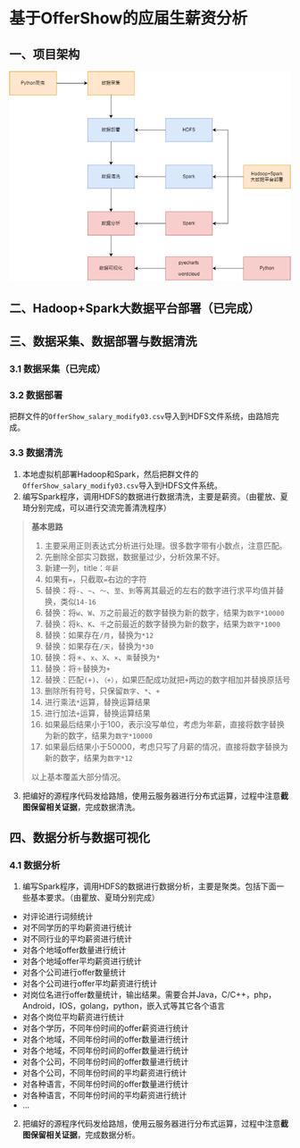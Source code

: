 # 基于OfferShow的应届生薪资分析

## 一、项目架构

![OfferShow架构](OfferShow架构.png)

## 二、Hadoop+Spark大数据平台部署（已完成）

## 三、数据采集、数据部署与数据清洗

### 3.1 数据采集（已完成）

### 3.2 数据部署

把群文件的`OfferShow_salary_modify03.csv`导入到HDFS文件系统，由路旭完成。

### 3.3 数据清洗

1. 本地虚拟机部署Hadoop和Spark，然后把群文件的`OfferShow_salary_modify03.csv`导入到HDFS文件系统。
2. 编写Spark程序，调用HDFS的数据进行数据清洗，主要是薪资。（由瞿放、夏琦分别完成，可以进行交流完善清洗程序）

> **基本思路**
>
> 1. 主要采用正则表达式分析进行处理。很多数字带有小数点，注意匹配。
>2. 先删除全部实习数据，数据量过少，分析效果不好。
> 3. 新建一列，title：`年薪`
>4. 如果有`=`，只截取`=`右边的字符
> 5. 替换：将`-`、`~`、`～`、`至`、`到`等离其最近的左右的数字进行求平均值并替换，类似`14-16`
>6. 替换：将`w`、`W`、`万`之前最近的数字替换为新的数字，结果为`数字*10000`
> 7. 替换：将`k`、`K`、`千`之前最近的数字替换为新的数字，结果为`数字*1000`
>8. 替换：如果存在`/月`，替换为`*12`
> 9. 替换：如果存在`/天`，替换为`*30`
>10. 替换：将`＊`、`x`、`X`、`×`、`乘`替换为`*`
> 11. 替换：将`＋`替换为`+`
>12. 替换：匹配`(+)`、`（+）`，如果匹配成功就把`+`两边的数字相加并替换原括号
> 13. 删除所有符号，只保留`数字`、`*`、`+`
>14. 进行乘法`*`运算，替换运算结果
> 15. 进行加法`+`运算，替换运算结果
>16. 如果最后结果小于100，表示没写单位，考虑为年薪，直接将数字替换为新的数字，结果为`数字*10000`
> 17. 如果最后结果小于50000，考虑只写了月薪的情况，直接将数字替换为新的数字，结果为`数字*12`
>
> 以上基本覆盖大部分情况。

3. 把编好的源程序代码发给路旭，使用云服务器进行分布式运算，过程中注意**截图保留相关证据**，完成数据清洗。

## 四、数据分析与数据可视化

### 4.1 数据分析

1. 编写Spark程序，调用HDFS的数据进行数据分析，主要是聚类。包括下面一些基本要求。（由瞿放、夏琦分别完成）

+ 对评论进行词频统计
+ 对不同学历的平均薪资进行统计
+ 对不同行业的平均薪资进行统计
+ 对各个地域offer数量进行统计
+ 对各个地域offer平均薪资进行统计
+ 对各个公司进行offer数量统计
+ 对各个公司进行offer平均薪资进行统计
+ 对岗位名进行offer数量统计，输出结果。需要合并Java，C/C++，php，Android，IOS，golang，python，嵌入式等其它各个语言
+ 对各个岗位平均薪资进行统计
+ 对各个学历，不同年份时间的offer薪资进行统计
+ 对各个地域，不同年份时间的offer数量进行统计
+ 对各个地域，不同年份时间的offer数量进行统计
+ 对各个公司，不同年份时间的offer数量进行统计
+ 对各个公司，不同年份时间的平均薪资进行统计
+ 对各种语言，不同年份时间的offer数量进行统计
+ 对各种语言，不同年份时间的平均薪资进行统计
+ …

2. 把编好的源程序代码发给路旭，使用云服务器进行分布式运算，过程中注意**截图保留相关证据**，完成数据分析。

